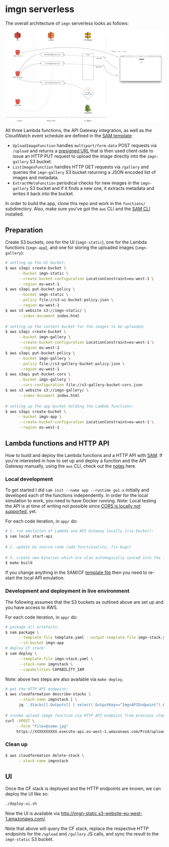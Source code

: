 # imgn serverless

The overall architecture of `imgn` serverless looks as follows:

![serverless architecture](imgn-arch-functions.png)

All three Lambda functions, the API Gateway integration, as well as the CloudWatch event schedule are defined in the [SAM template](app/template.yaml):

- `UploadImageFunction` handles `multipart/form-data` POST requests via `/upload` and returns a [presigned URL](https://docs.aws.amazon.com/sdk-for-go/v1/developer-guide/s3-example-presigned-urls.html) that is then used client-side to issue an HTTP PUT request to upload the image directly into the `imgn-gallery` S3 bucket.
- `ListImagesFunction` handles HTTP GET requests via `/gallery` and queries the `imgn-gallery` S3 bucket returning a JSON encoded list of images and metadata.
- `ExtractMetaFunction` periodical checks for new images in the `imgn-gallery` S3 bucket and if it finds a new one, it extracts metadata and writes it back into the bucket.

In order to build the app, clone this repo and work in the `functions/` subdirectory. Also, make sure you've got the `aws` CLI and the [SAM CLI](https://github.com/awslabs/aws-sam-cli) installed.

## Preparation

Create S3 buckets, one for the UI (`imgn-static`), one for the Lambda functions (`imgn-app`), and one for storing the uploaded images (`imgn-gallery`):

```bash
# setting up the UI bucket:
$ aws s3api create-bucket \
      --bucket imgn-static \
      --create-bucket-configuration LocationConstraint=eu-west-1 \
      --region eu-west-1
$ aws s3api put-bucket-policy \
      --bucket imgn-static \
      --policy file://s3-ui-bucket-policy.json \
      --region eu-west-1
$ aws s3 website s3://imgn-static/ \
      --index-document index.html

# setting up the content bucket for the images to be uploaded:
$ aws s3api create-bucket \
      --bucket imgn-gallery \
      --create-bucket-configuration LocationConstraint=eu-west-1 \
      --region eu-west-1
$ aws s3api put-bucket-policy \
      --bucket imgn-gallery \
      --policy file://s3-gallery-bucket-policy.json \
      --region eu-west-1
$ aws s3api put-bucket-cors \
      --bucket imgn-gallery \
      --cors-configuration file://s3-gallery-bucket-cors.json
$ aws s3 website s3://imgn-gallery/ \
      --index-document index.html

# setting up the app bucket holding the Lambda functions:
$ aws s3api create-bucket \
      --bucket imgn-app \
      --create-bucket-configuration LocationConstraint=eu-west-1 \
      --region eu-west-1
```

## Lambda functions and HTTP API

How to build and deploy the Lambda functions and a HTTP API with [SAM](https://github.com/awslabs/serverless-application-model). If you're interested in how to set up and deploy a function and the API Gateway manually, using the `aws` CLI, check out the [notes](low-level/) here.

### Local development

To get started I did `sam init --name app --runtime go1.x` initially and developed each of the functions independently. In order for the local simulation to work, you need to have Docker running. Note: Local testing the API is at time of writing not possible since [CORS is locally not supported](https://github.com/awslabs/aws-sam-cli/issues/323), yet.

For each code iteration, in `app/` do:

```bash
# 1. run emulation of Lambda and API Gateway locally (via Docker):
$ sam local start-api

# 2. update Go source code (add functionality, fix bugs)

# 3. create new binaries which are also automagically synced into the local SAM runtime:
$ make build
```

If you change anything in the SAM/CF [template file](app/template.yaml) then you need to re-start the local API emulation.

### Development and deployment in live environment

The following assumes that the S3 buckets as outlined above are set up and you have access to AWS.

For each code iteration, in `app/` do:

```bash
# package all artefacts:
$ sam package \
      --template-file template.yaml --output-template-file imgn-stack.yaml \
      --s3-bucket imgn-app
# deploy CF stack:
$ sam deploy \
      --template-file imgn-stack.yaml \
      --stack-name imgnstack \
      --capabilities CAPABILITY_IAM
```

Note: above two steps are also available via `make deploy`.

```bash
# get the HTTP API endpoint:
$ aws cloudformation describe-stacks \
      --stack-name imgnstack | \
      jq '.Stacks[].Outputs[] | select(.OutputKey=="ImgnAPIEndpoint").OutputValue' -r

# invoke upload image function via HTTP API endpoint from previous step:
curl -XPOST \
     --form "file=@some.jpg" 
     https://XXXXXXXXXX.execute-api.eu-west-1.amazonaws.com/Prod/upload/
```

### Clean up

```bash
$ aws cloudformation delete-stack \
      --stack-name imgnstack
```

## UI

Once the CF stack is deployed and the HTTP endpoints are known, we can deploy the UI like so:

```bash
./deploy-ui.sh
```

Now the UI is available via http://imgn-static.s3-website-eu-west-1.amazonaws.com/.

Note that above will query the CF stack, replace the respective HTTP endpoints for the
`/upload` and `/gallery` JS calls, and sync the result to the `imgn-static` S3 bucket.